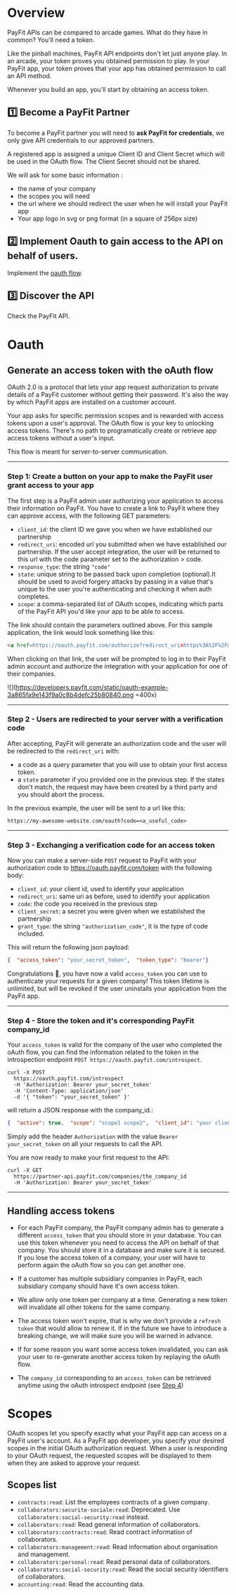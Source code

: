 # Overview

PayFit APIs can be compared to arcade games. What do they have in common? You'll need a token.

Like the pinball machines, PayFit API endpoints don't let just anyone play. In an arcade, your token proves you obtained permission to play. In your PayFit app, your token proves that your app has obtained permission to call an API method.

Whenever you build an app, you'll start by obtaining an access token.

## 1️⃣ Become a PayFit Partner

To become a PayFit partner you will need to **ask PayFit for credentials**, we only give API credentials to our approved partners.

A registered app is assigned a unique Client ID and Client Secret which will be used in the OAuth flow. The Client Secret should not be shared.

We will ask for some basic information :

- the name of your company
- the scopes you will need
- the url where we should redirect the user when he will install your PayFit app
- Your app logo in svg or png format (in a square of 256px size)


## 2️⃣ Implement Oauth to gain access to the API on behalf of users.

Implement the [oauth flow](#topic-oauth).

## 3️⃣ Discover the API

Check the PayFit API.

# Oauth

## Generate an access token with the oAuth flow

OAuth 2.0 is a protocol that lets your app request authorization to
private details of a PayFit customer without getting their password.
It's also the way by which PayFit apps are installed on a customer
account.

Your app asks for specific permission scopes and is rewarded with access
tokens upon a user's approval. The OAuth flow is your key to unlocking
access tokens. There's no path to programatically create or retrieve
app access tokens without a user's input.

This flow is meant for server-to-server communication.

------------------------------------------------------------------------

### Step 1: Create a button on your app to make the PayFit user grant access to your app


The first step is a PayFit admin user authorizing your application to
access their information on PayFit. You have to create a link to PayFit
where they can approve access, with the following GET parameters:

-   `client_id`:
    the client ID we gave you when we have established our partnership
-   `redirect_uri`:
    encoded url you submitted when we have established our partnership.
    If the user accept integration, the user will be returned to this
    url with the code parameter set to the authorization \> code.
-   `response_type`: the string `"code"`
-   `state`:
    unique string to be passed back upon completion (optional).It should
    be used to avoid forgery attacks by passing in a value that's
    unique to the user you're authenticating and checking it when auth
    completes.
-   `scope`:
    a comma-separated list of OAuth scopes, indicating which parts of
    the PayFit API you'd like your app to be able to access.

The link should contain the parameters outlined above. For this sample
application, the link would look something like this:

```html
<a href=https://oauth.payfit.com/authorize?redirect_uri=https%3A%2F%2Fmy-awesome-website.com%2Foauth&client_id=<your_client_id>&response_type=code&scope=<your_app_scopes> >Integration with PayFit </a>
```

When clicking on that link, the user will be prompted to log in to their
PayFit admin account and authorize the integration with your application
for one of their companies.

![](https://developers.payfit.com/static/oauth-example-3a865fa9e143f9a0c8b4defc25b80840.png =400x)

------------------------------------------------------------------------

### Step 2 - Users are redirected to your server with a verification code


After accepting, PayFit will generate an authorization code and the user
will be redirected to the `redirect_uri` with:

-   a code as a query parameter that you will use to obtain your first
    access token.
-   a `state`
    parameter if you provided one in the previous step. If the states
    don't match, the request may have been created by a third party and
    you should abort the process.

In the previous example, the user will be sent to a url like this:

`https://my-awesome-website.com/oauth?code=<a_useful_code>`

------------------------------------------------------------------------

### Step 3 - Exchanging a verification code for an access token

Now you can make a server-side `POST`
request to PayFit with your authorization code to
<https://oauth.payfit.com/token> with the following body:

-   `client_id`:
    your client id, used to identify your application
-   `redirect_uri`:
    same uri as before, used to identify your application
-   `code`:
    the code you received in the previous step
-   `client_secret`:
    a secret you were given when we established the partnership
-   `grant_type`:
    the string `"authorization_code"`,
    it is the type of code included.


This will return the following json payload:

```json
{  "access_token": "your_secret_token",  "token_type": "bearer"}
```

Congratulations 👏, you have now a valid `access_token`
you can use to authenticate your requests for a given company! This
token lifetime is unlimited, but will be revoked if the user uninstalls
your application from the PayFit app.

------------------------------------------------------------------------

### Step 4 - Store the token and it's corresponding PayFit company_id

Your `access_token`
is valid for the company of the user who completed the oAuth flow, you
can find the information related to the token in the introspection
endpoint `POST https://oauth.payfit.com/introspect`.

```curl
curl -X POST
  https://oauth.payfit.com/introspect
  -H 'Authorization: Bearer your_secret_token'
  -H 'Content-Type: application/json'
  -d '{ "token": "your_secret_token" }'
```

will return a JSON response with the company\_id.:

```json
{  "active": true,  "scope": "scope1 scope2",  "client_id": "your client id",  "company_id": "the_company_id",  "token_type": "bearer"}
```

Simply add the header `Authorization`
with the value `Bearer your_secret_token`
on all your requests to call the API.

You are now ready to make your first request to the API:

```curl
curl -X GET
  https://partner-api.payfit.com/companies/the_company_id
  -H 'Authorization: Bearer your_secret_token'
```

------------------------------------------------------------------------

## Handling access tokens

-   For each PayFit company, the PayFit company admin has to generate a
    different `access_token`
    that you should store in your database. You can use this token
    whenever you need to access the API on behalf of that company. You
    should store it in a database and make sure it is secured. If you
    lose the access token of a company, your user will have to perform
    again the oAuth flow so you can get another one.

-   If a customer has multiple subsidiary companies in PayFit, each
    subsidiary company should have it's own access token.

-   We allow only one token per company at a time. Generating a new
    token will invalidate all other tokens for the same company.

-   The access token won't expire, that is why we don't provide a
    `refresh token`
    that would allow to renew it. If in the future we have to introduce
    a breaking change, we will make sure you will be warned in advance.

-   If for some reason you want some access token invalidated, you can
    ask your user to re-generate another access token by replaying the
    oAuth flow.

-   The `company_id`
    corresponding to an `access_token`
    can be retrieved anytime using the oAuth introspect endpoint (see
    [Step 4](#step-4---store-the-token-and-its-corresponding-payfit-company_id))

# Scopes


OAuth scopes let you specify exactly what your PayFit app can access on a PayFit user's account. As a PayFit app developer, you specify your desired scopes in the initial OAuth authorization request. When a user is responding to your OAuth request, the requested scopes will be displayed to them when they are asked to approve your request.

## Scopes list

- `contracts:read`: List the employees contracts of a given company.
- `collaborators:securite-sociale:read`: Deprecated. Use `collaborators:social-security:read` instead.
- `collaborators:read`: Read general information of collaborators.
- `collaborators:contracts:read`: Read contract information of collaborators.
- `collaborators:management:read`: Read information about organisation and management.
- `collaborators:personal:read`: Read personal data of collaborators.
- `collaborators:social-security:read`: Read the social security identifiers of collaborators.
- `accounting:read`: Read the accounting data.
